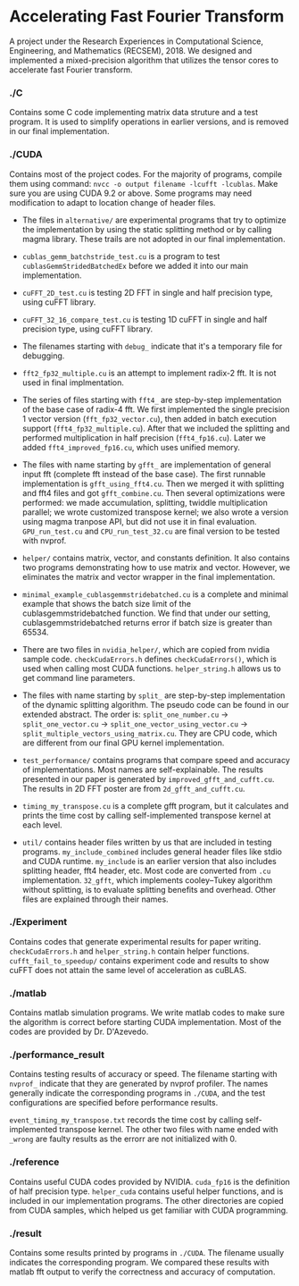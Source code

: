 # Accelerating Fast Fourier Transform

A project under the Research Experiences in Computational Science, Engineering, and Mathematics (RECSEM), 2018. We designed and implemented a mixed-precision algorithm that utilizes the tensor cores to accelerate fast Fourier transform.

### ./C
Contains some C code implementing matrix data struture and a test program. It is used to simplify operations in earlier versions, and is removed in our final implementation.

### ./CUDA
Contains most of the project codes. For the majority of programs, compile them using command: `nvcc -o output filename -lcufft -lcublas`. Make sure you are using CUDA 9.2 or above. Some programs may need modification to adapt to location change of header files.

* The files in `alternative/` are experimental programs that try to optimize the implementation by using the static splitting method or by calling magma library. These trails are not adopted in our final implementation.

* `cublas_gemm_batchstride_test.cu` is a program to test `cublasGemmStridedBatchedEx` before we added it into our main implementation.

* `cuFFT_2D_test.cu` is testing 2D FFT in single and half precision type, using cuFFT library.

* `cuFFT_32_16_compare_test.cu` is testing 1D cuFFT in single and half precision type, using cuFFT library.

* The filenames starting with `debug_` indicate that it's a temporary file for debugging.

* `fft2_fp32_multiple.cu` is an attempt to implement radix-2 fft. It is not used in final implmentation.

* The series of files starting with `fft4_` are step-by-step implementation of the base case of radix-4 fft. We first implemented the single precision 1 vector version (`fft_fp32_vector.cu`), then added in batch execution support (`fft4_fp32_multiple.cu`). After that we included the splitting and performed multiplication in half precision (`fft4_fp16.cu`). Later we added `fft4_improved_fp16.cu`, which uses unified memory.

* The files with name starting by `gfft_` are implementation of general input fft (complete fft instead of the base case). The first runnable implementation is `gfft_using_fft4.cu`. Then we merged it with splitting and fft4 files and got `gfft_combine.cu`. Then several optimizations were performed: we made accumulation, splitting, twiddle multiplication parallel; we wrote customized transpose kernel; we also wrote a version using magma tranpose API, but did not use it in final evaluation. `GPU_run_test.cu` and `CPU_run_test_32.cu` are final version to be tested with nvprof.

* `helper/` contains matrix, vector, and constants definition. It also contains two programs demonstrating how to use matrix and vector. However, we eliminates the matrix and vector wrapper in the final implementation.

* `minimal_example_cublasgemmstridebatched.cu` is a complete and minimal example that shows the batch size limit of the cublasgemmstridebatched function. We find that under our setting, cublasgemmstridebatched returns error if batch size is greater than 65534.

* There are two files in `nvidia_helper/`, which are copied from nvidia sample code. `checkCudaErrors.h` defines `checkCudaErrors()`, which is used when calling most CUDA functions. `helper_string.h` allows us to get command line parameters.

* The files with name starting by `split_` are step-by-step implementation of the dynamic splitting algorithm. The pseudo code can be found in our extended abstract. The order is: `split_one_number.cu` -> `split_one_vector.cu` -> `split_one_vector_using_vector.cu` -> `split_multiple_vectors_using_matrix.cu`. They are CPU code, which are different from our final GPU kernel implementation.

* `test_performance/` contains programs that compare speed and accuracy of implementations. Most names are self-explainable. The results presented in our paper is generated by `improved_gfft_and_cufft.cu`. The results in 2D FFT poster are from `2d_gfft_and_cufft.cu`.

* `timing_my_transpose.cu` is a complete gfft program, but it calculates and prints the time cost by calling self-implemented transpose kernel at each level.

* `util/` contains header files written by us that are included in testing programs. `my_include_combined` includes general header files like stdio and CUDA runtime. `my_include` is an earlier version that also includes splitting header, fft4 header, etc. Most code are converted from `.cu` implementation. `32_gfft`, which implements cooley–Tukey algorithm without splitting, is to evaluate splitting benefits and overhead. Other files are explained through their names.

### ./Experiment
Contains codes that generate experimental results for paper writing. `checkCudaErrors.h` and `helper_string.h` contain helper functions. `cufft_fail_to_speedup/` contains experiment code and results to show cuFFT does not attain the same level of acceleration as cuBLAS.

### ./matlab
Contains matlab simulation programs. We write matlab codes to make sure the algorithm is correct before starting CUDA implementation. Most of the codes are provided by Dr. D'Azevedo.

### ./performance_result
Contains testing results of accuracy or speed. The filename starting with `nvprof_` indicate that they are generated by nvprof profiler. The names generally indicate the corresponding programs in `./CUDA`, and the test configurations are specified before performance results.

`event_timing_my_transpose.txt` records the time cost by calling self-implemented transpose kernel. The other two files with name ended with `_wrong` are faulty results as the errorr are not initialized with 0.

### ./reference
Contains useful CUDA codes provided by NVIDIA. `cuda_fp16` is the definition of half precision type. `helper_cuda` contains useful helper functions, and is included in our implementation programs. The other directories are copied from CUDA samples, which helped us get familiar with CUDA programming.

### ./result
Contains some results printed by programs in `./CUDA`. The filename usually indicates the corresponding program. We compared these results with matlab fft output to verify the correctness and accuracy of computation.